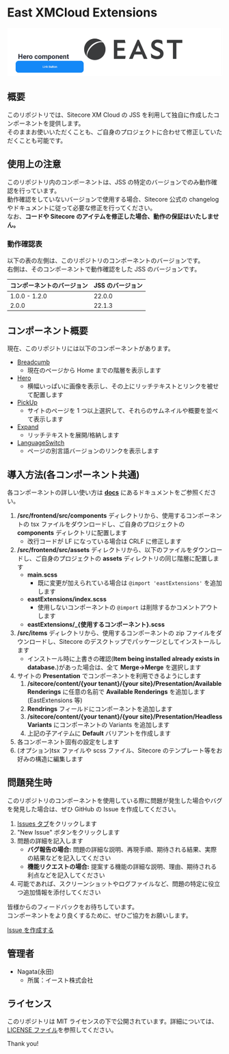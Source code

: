 # East XMCloud Extensions

![components image](/docs//images/Top_image.gif)

## 概要

このリポジトリでは、Sitecore XM Cloud の JSS を利用して独自に作成したコンポーネントを提供します。\
そのままお使いいただくことも、ご自身のプロジェクトに合わせて修正していただくことも可能です。

## 使用上の注意

このリポジトリ内のコンポーネントは、JSS の特定のバージョンでのみ動作確認を行っています。\
動作確認をしていないバージョンで使用する場合、Sitecore 公式の changelog やドキュメントに従って必要な修正を行ってください。\
なお、**コードや Sitecore のアイテムを修正した場合、動作の保証はいたしません。**

### 動作確認表

以下の表の左側は、このリポジトリのコンポーネントのバージョンです。\
右側は、そのコンポーネントで動作確認をした JSS のバージョンです。

| コンポーネントのバージョン | JSS のバージョン |
| -------------------------- | ---------------- |
| 1.0.0 - 1.2.0              | 22.0.0           |
| 2.0.0                      | 22.1.3           |

## コンポーネント概要

現在、このリポジトリには以下のコンポーネントがあります。

- [Breadcumb](docs/Breadcrumb_component_ja-JP.md)
  - 現在のページから Home までの階層を表示します
- [Hero](docs/Hero_component_ja-JP.md)
  - 横幅いっぱいに画像を表示し、その上にリッチテキストとリンクを被せて配置します
- [PickUp](docs/PickUp_component_ja-JP.md)
  - サイトのページを 1 つ以上選択して、それらのサムネイルや概要を並べて表示します
- [Expand](docs/Expand_component_ja-JP.md)
  - リッチテキストを展開/格納します
- [LanguageSwitch](docs/LanguageSwitch_component_ja-JP.md)
  - ページの別言語バージョンのリンクを表示します

## 導入方法(各コンポーネント共通)

各コンポーネントの詳しい使い方は [**docs**](docs) にあるドキュメントをご参照ください。

1. **/src/frontend/src/components** ディレクトリから、使用するコンポーネントの tsx ファイルをダウンロードし、ご自身のプロジェクトの **components** ディレクトリに配置します
   - 改行コードが LF になっている場合は CRLF に修正します
1. **/src/frontend/src/assets** ディレクトリから、以下のファイルをダウンロードし、ご自身のプロジェクトの **assets** ディレクトリの同じ階層に配置します
   - **main.scss**
     - 既に変更が加えられている場合は `@import 'eastExtensions'` を追加します
   - **eastExtensions/index.scss**
     - 使用しないコンポーネントの `@import` は削除するかコメントアウトします
   - **eastExtensions/\_{使用するコンポーネント}.scss**
1. **/src/items** ディレクトリから、使用するコンポーネントの zip ファイルをダウンロードし、Sitecore のデスクトップでパッケージとしてインストールします
   - インストール時に上書きの確認(**Item being installed already exists in database.**)があった場合は、全て **Merge->Merge** を選択します
1. サイトの **Presentation** でコンポーネントを利用できるようにします
   1. **/sitecore/content/{your tenant}/{your site}/Presentation/Available Renderings** に任意の名前で **Available Renderings** を追加します(EastExtensions 等)
   1. **Rendrings** フィールドにコンポーネントを追加します
   1. **/sitecore/content/{your tenant}/{your site}/Presentation/Headless Variants** にコンポーネントの Variants を追加します
   1. 上記の子アイテムに **Default** バリアントを作成します
1. 各コンポーネント固有の設定をします
1. (オプション)tsx ファイルや scss ファイル、Sitecore のテンプレート等をお好みの構造に編集します

## 問題発生時

このリポジトリのコンポーネントを使用している際に問題が発生した場合やバグを発見した場合は、ぜひ GitHub の Issue を作成してください。

1. [Issues タブ](https://github.com/east-library/XM-Cloud-Components/issues)をクリックします
2. "New Issue" ボタンをクリックします
3. 問題の詳細を記入します
   - **バグ報告の場合:** 問題の詳細な説明、再現手順、期待される結果、実際の結果などを記入してください
   - **機能リクエストの場合:** 提案する機能の詳細な説明、理由、期待される利点などを記入してください
4. 可能であれば、スクリーンショットやログファイルなど、問題の特定に役立つ追加情報を添付してください

皆様からのフィードバックをお待ちしています。\
コンポーネントをより良くするために、ぜひご協力をお願いします。

[Issue を作成する](https://github.com/east-library/XM-Cloud-Components/issues/new)

## 管理者

- Nagata(永田)
  - 所属：イースト株式会社

## ライセンス

このリポジトリは MIT ライセンスの下で公開されています。詳細については、[LICENSE ファイル](LICENSE)を参照してください。

Thank you!
